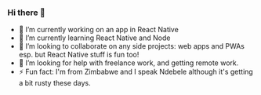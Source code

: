 ### Hi there 👋

- 🔭 I’m currently working on an app in React Native
- 🌱 I’m currently learning React Native and Node
- 👯 I’m looking to collaborate on any side projects: web apps and PWAs esp. but React Native stuff is fun too!
- 🤔 I’m looking for help with freelance work, and getting remote work.
- ⚡ Fun fact: I'm from Zimbabwe and I speak Ndebele although it's getting a bit rusty these days.

<!--
**nditanaka/nditanaka** is a ✨ _special_ ✨ repository because its `README.md` (this file) appears on your GitHub profile.

Here are some ideas to get you started:


- 💬 Ask me about entrepreneurship, Africa, 
- 📫 How to reach me: ...
- 😄 Pronouns: ...
-->
